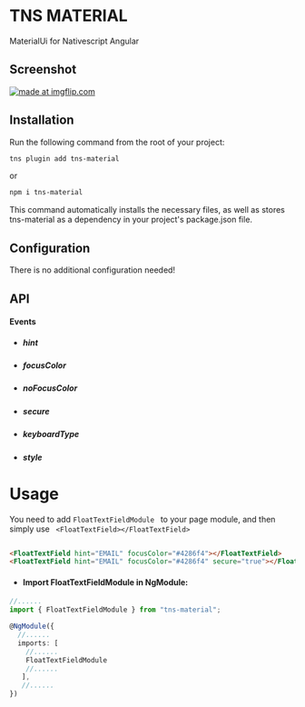 
# TNS MATERIAL

MaterialUi for Nativescript Angular

## Screenshot

<a href="https://imgflip.com/gif/2u1t2j"><img src="https://i.imgflip.com/2u1t2j.gif" title="made at imgflip.com"/></a>

## Installation

Run the following command from the root of your project:
```bash
tns plugin add tns-material
```
or
```bash
npm i tns-material
```
This command automatically installs the necessary files, as well as stores tns-material as a dependency in your project's package.json file.

## Configuration

There is no additional configuration needed!

## API

#### Events

* ##### hint

* ##### focusColor
* ##### noFocusColor
* ##### secure
* ##### keyboardType
* ##### style

# Usage

You need to add ```FloatTextFieldModule ``` to your page module, and then simply use ``` <FloatTextField></FloatTextField>```

```Html

<FloatTextField hint="EMAIL" focusColor="#4286f4"></FloatTextField>
<FloatTextField hint="EMAIL" focusColor="#4286f4" secure="true"></FloatTextField>

```
* #### Import FloatTextFieldModule in NgModule:

```typescript
//......
import { FloatTextFieldModule } from "tns-material";

@NgModule({
  //......
  imports: [
    //......
    FloatTextFieldModule
    //......
   ],
   //......
})
```

